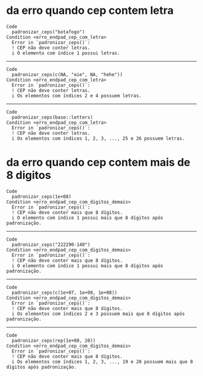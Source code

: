 # da erro quando cep contem letra

    Code
      padronizar_ceps("botafogo")
    Condition <erro_endpad_cep_com_letra>
      Error in `padronizar_ceps()`:
      ! CEP não deve conter letras.
      i O elemento com índice 1 possui letras.

---

    Code
      padronizar_ceps(c(NA, "oie", NA, "hehe"))
    Condition <erro_endpad_cep_com_letra>
      Error in `padronizar_ceps()`:
      ! CEP não deve conter letras.
      i Os elementos com índices 2 e 4 possuem letras.

---

    Code
      padronizar_ceps(base::letters)
    Condition <erro_endpad_cep_com_letra>
      Error in `padronizar_ceps()`:
      ! CEP não deve conter letras.
      i Os elementos com índices 1, 2, 3, ..., 25 e 26 possuem letras.

# da erro quando cep contem mais de 8 digitos

    Code
      padronizar_ceps(1e+08)
    Condition <erro_endpad_cep_com_digitos_demais>
      Error in `padronizar_ceps()`:
      ! CEP não deve conter mais que 8 dígitos.
      i O elemento com índice 1 possui mais que 8 dígitos após padronização.

---

    Code
      padronizar_ceps("222290-140")
    Condition <erro_endpad_cep_com_digitos_demais>
      Error in `padronizar_ceps()`:
      ! CEP não deve conter mais que 8 dígitos.
      i O elemento com índice 1 possui mais que 8 dígitos após padronização.

---

    Code
      padronizar_ceps(c(1e+07, 1e+08, 1e+08))
    Condition <erro_endpad_cep_com_digitos_demais>
      Error in `padronizar_ceps()`:
      ! CEP não deve conter mais que 8 dígitos.
      i Os elementos com índices 2 e 3 possuem mais que 8 dígitos após padronização.

---

    Code
      padronizar_ceps(rep(1e+08, 20))
    Condition <erro_endpad_cep_com_digitos_demais>
      Error in `padronizar_ceps()`:
      ! CEP não deve conter mais que 8 dígitos.
      i Os elementos com índices 1, 2, 3, ..., 19 e 20 possuem mais que 8 dígitos após padronização.

